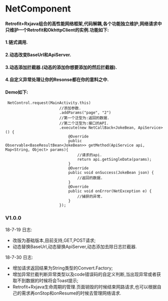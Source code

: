 # NetComponent
#### Retrofit+Rxjava组合的高性能网络框架,代码解耦,各个功能独立维护,网络请求中只维护一个Retrofit和OkhttpClient的实例.功能如下:   
#### 1.链式调用.   
#### 2.动态改变BaseUrl和ApiServer.   
#### 3.动态添加拦截器.(动态的添加你想要添加的然后拦截器).   
#### 4.自定义异常处理让你的Resonse都在你的意料之中.   
#### Demo如下:
```
 NetControl.request(MainActivity.this)
                        //添加参数.
                        .addParams("page", "2")
                        //第一个泛型为:返回的数据.
                        //第二个泛型为:接口的API.
                        .execute(new NetCallBack<JokeBean, ApiService>() {
                            @Override
                            public Observable<BaseResultBean<JokeBean>> getMethod(ApiService api, Map<String, Object> params){
                                //请求的api.
                                return api.getSingleData(params);
                            }
                            @Override
                            public void onSuccess(JokeBean json) {
                                //返回的数据.
                            }
                            @Override
                            public void onError(NetException e) {
                                //捕获的异常.
                            }
                        });

```

### V1.0.0     
18-7-19 日志:   
* 改版为基础版本,目前支持,GET,POST请求;   
* 动态替换BaseUrl,动态替换ApiServer,动态添加去除日志拦截器.   

18-7-30 日志:   
* 增加请求返回结果为String类型的Convert.Factory;
* 增加异常拦截判断异常类型以及code错误码的自定义判断,当出现异常或者获取不到数据的时候将会Toast提示;
* Retrofit+Rxjava生命周期的管理.页面销毁的时候结束网路请求,也可以根据自己的需求再onStop和onResume的时候去管理网络请求.   

     


